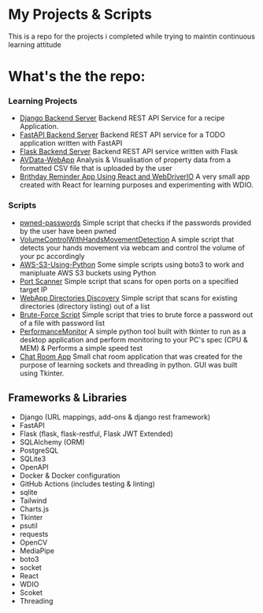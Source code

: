 # My Projects & Scripts

<p align="center">
<p>This is a repo for the projects i completed while trying to maintin continuous learning attitude</p>


# What's the the repo:

<h3>Learning Projects</h3>

- [Django Backend Server](https://github.com/Kazaz-Or/projects-and-scripts/tree/develop/projects/django-backend-server) Backend REST API Service for a recipe Application.
- [FastAPI Backend Server](https://github.com/Kazaz-Or/fastapi-backend-restapi/tree/e119c299424c5a9cfbb38d862c9b0cd8347b1184) Backend REST API service for a TODO application written with FastAPI
- [Flask Backend Server](https://github.com/Kazaz-Or/flask-backend-server/tree/8c6dfc285cf1a61a260fe90909a62a137c4ca2d5) Backend REST API service written with Flask
- [AVData-WebApp](https://github.com/Kazaz-Or/projects-and-scripts/tree/develop/projects/AVData-WebApp) Analysis & Visualisation of property data from a formatted CSV file that is uploaded by the user
- [Brithday Reminder App Using React and WebDriverIO](https://github.com/Kazaz-Or/projects-and-scripts/tree/develop/projects/BirthdayReminderReactApp/brithday-reminder-app) A very small app created with React for learning purposes and experimenting with WDIO. 

<h3>Scripts</h3>

- [pwned-passwords](https://github.com/Kazaz-Or/projects-and-scripts/tree/develop/scripts/pwned-passwords) Simple script that checks if the passwords provided by the user have been pwned
- [VolumeControlWithHandsMovementDetection](https://github.com/Kazaz-Or/projects-and-scripts/tree/develop/scripts/VolumeControlWithHandsMovementDetection) A simple script that detects your hands movement via webcam and control the volume of your pc accordingly
- [AWS-S3-Using-Python](https://github.com/Kazaz-Or/projects-and-scripts/tree/develop/scripts/AWS-S3-WithPython) Some simple scripts using boto3 to work and manipluate AWS S3 buckets using Python
- [Port Scanner](https://github.com/Kazaz-Or/projects-and-scripts/tree/develop/scripts/port-scanner) Simple script that scans for open ports on a specified target IP
- [WebApp Directories Discovery](https://github.com/Kazaz-Or/projects-and-scripts/tree/develop/scripts/WebApp-DirectoryDiscovery) Simple script that scans for existing directories (directory listing) out of a list
- [Brute-Force Script](https://github.com/Kazaz-Or/projects-and-scripts/tree/develop/scripts/BruteForce-Script) Simple script that tries to brute force a password out of a file with password list
 - [PerformanceMonitor](https://github.com/Kazaz-Or/projects-and-scripts/tree/develop/scripts/PerformanceMonitor) A simple python tool built with tkinter to run as a desktop application and perform monitoring to your PC's spec (CPU & MEM) & Performs a simple speed test
 - [Chat Room App](https://github.com/Kazaz-Or/projects-and-scripts/tree/develop/scripts/ChatRoomApp) Small chat room application that was created for the purpose of learning sockets and threading in python. GUI was built using Tkinter.


## Frameworks & Libraries

- Django (URL mappings, add-ons & django rest framework)
- FastAPI
- Flask (flask, flask-restful, Flask JWT Extended)
- SQLAlchemy (ORM)
- PostgreSQL
- SQLite3
- OpenAPI
- Docker & Docker configuration
- GitHub Actions (includes testing & linting)
- sqlite
- Tailwind
- Charts.js
- Tkinter
- psutil
- requests
- OpenCV
- MediaPipe
- boto3
- socket
- React
- WDIO
- Scoket
- Threading
